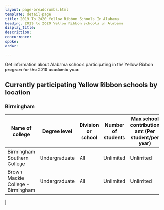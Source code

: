 ```yaml
---
layout: page-breadcrumbs.html
template: detail-page
title: 2019 To 2020 Yellow Ribbon Schools In Alabama
heading: 2019 to 2020 Yellow Ribbon schools in Alabama
display_title: 
description: 
concurrence: 
spoke: 
order: 

---
```


<div class="va-introtext">

Get information about Alabama schools participating in the Yellow Ribbon program for the 2019 academic year.

</div>

## Currently participating Yellow Ribbon schools by location

### Birmingham

| Name of college | Degree level | Division or school | Number of students | Max school contribution amt (Per student/per year) |
| ----- | ----- | ----- | ----- | ----- |
| Birmingham Southern College | Undergraduate | All |	Unlimited |	Unlimited |
| Brown Mackie College - Birmingham | Undergraduate |	All	| Unlimited	| Unlimited |
| 
